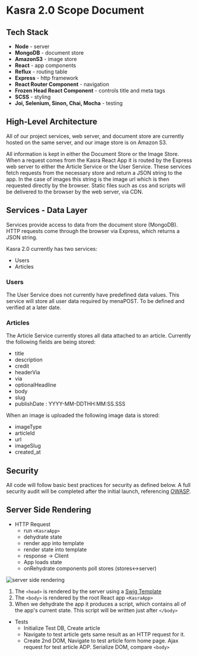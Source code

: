 # Kasra 2.0 Scope Document

## Tech Stack
- **Node** - server
- **MongoDB** - document store
- **AmazonS3** - image store
- **React** - app components
- **Reflux** - routing table
- **Express** - http framework
- **React Router Component** - navigation
- **Frozen Head React Component** - controls title and meta tags
- **SCSS** - styling
- **Joi, Selenium, Sinon, Chai, Mocha** - testing

## High-Level Architecture
All of our project services, web server, and document store are currently hosted on the same server, and our image store is on Amazon S3.

All information is kept in either the Document Store or the Image Store. When a request comes from the Kasra React App it is routed by the Express web server to either the Article Service or the User Service. These services fetch requests from the necessary store and return a JSON string to the app. In the case of images this string is the image url which is then requested directly by the browser. Static files such as css and scripts will be delivered to the browser by the web server, via CDN.
 
## Services - Data Layer
Services provide access to data from the document store (MongoDB). HTTP requests come through the browser via Express, which returns a JSON string.

Kasra 2.0 currently has two services:

 -  Users
 -  Articles

### Users
The User Service does not currently have predefined data values. This service will store all user data required by menaPOST. To be defined and verified at a later date.

### Articles
The Article Service currently stores all data attached to an article. Currently the following fields are being stored:

- title
- description
- credit
- headerVia
- via
- optionalHeadline
- body
- slug
- publishDate : YYYY-MM-DDTHH:MM:SS.SSS

When an image is uploaded the following image data is stored:

- imageType
- articleId
- url
- imageSlug
- created_at

## Security
All code will follow basic best practices for security as defined below.   A full security audit will be completed after the initial launch, referencing [OWASP](https://www.owasp.org/images/0/08/OWASP_SCP_Quick_Reference_Guide_v2.pdf).

## Server Side Rendering
-  HTTP Request
	-  run `<KasraApp>`
	-  dehydrate state
	-  render app into template
	-  render state into template
	- response -> Client
	- App loads state
	- onRehydrate components poll stores (stores<->server)

![server side rendering](/Users/Kasra/kasra2/uploads/server-side-rendering.JPG)

1. The `<head>` is rendered by the server using a [Swig Template](http://paularmstrong.github.io/swig/)
2. The `<body>` is rendered by the root React app `<KasraApp>`
3. When we dehydrate the app it produces a script, which contains all of the app's current state.  This script will be written just after `</body>`

- Tests
	-  Initialize Test DB, Create article
	-  Navigate to test article gets same result as an HTTP request for it.
	- Create 2nd DOM, Navigate to test article form home page. Ajax request for test article ADP. Serialize DOM, compare `<body>`